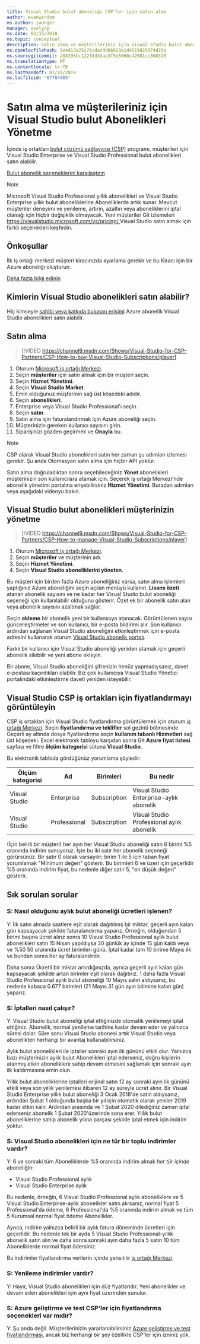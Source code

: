 ```yaml
---
title: Visual Studio bulut aboneliği CSP'ler için satın alma
author: evanwindom
ms.author: jaunger
manager: evelynp
ms.date: 03/15/2018
ms.topic: conceptual
description: Satın alma ve müşterileriniz için Visual Studio bulut abonelikleri yönetme konusunda daha fazla bilgi için bulut çözüm sağlayıcıları.
ms.openlocfilehash: 5eed13a25c76cdacdd86923a1d4519d29374d25e
ms.sourcegitcommit: 208395bc122f8d3dae3f5e5960c42981cc368310
ms.translationtype: MT
ms.contentlocale: tr-TR
ms.lasthandoff: 07/10/2019
ms.locfileid: "67784905"
---
```

# <a name="buy-and-manage-visual-studio-cloud-subscriptions-for-your-customers"></a>Satın alma ve müşterileriniz için Visual Studio bulut Abonelikleri Yönetme

İçinde iş ortakları [bulut çözümü sağlayıcısı (CSP)](https://partner.microsoft.com/cloud-solution-provider) programı, müşterileri için Visual Studio Enterprise ve Visual Studio Professional bulut abonelikleri satın alabilir.

[Bulut abonelik seçeneklerini karşılaştırın](https://visualstudio.microsoft.com/vs/pricing)

> [!NOTE]
> Microsoft Visual Studio Professional yıllık abonelikleri ve Visual Studio Enterprise yıllık bulut aboneliklerine Aboneliklerde artık sunar. Mevcut müşteriler deneyimi ve yenileme, artırın, azaltın veya aboneliklerini iptal olanağı için hiçbir değişiklik olmayacak. Yeni müşteriler Git izlemeleri [ https://visualstudio.microsoft.com/vs/pricing/ ](https://visualstudio.microsoft.com/vs/pricing/) Visual Studio satın almak için farklı seçenekleri keşfedin.

## <a name="prerequisites"></a>Önkoşullar

İlk iş ortağı merkezi müşteri kiracınızda ayarlama gerekir ve bu Kiracı için bir Azure aboneliği oluşturun.

[Daha fazla bilgi edinin](/azure/devops/organizations/billing/csp/set-up-csp-customer)

## <a name="who-can-buy-visual-studio-subscriptions"></a>Kimlerin Visual Studio abonelikleri satın alabilir?

Hiç kimseyle [sahibi veya katkıda bulunan erişimi](https://na01.safelinks.protection.outlook.com/?url=https%3A%2F%2Fdocs.microsoft.com%2Fen-us%2Fvsts%2Forganizations%2Fbilling%2Fadd-backup-billing-managers%3Fview%3Dvsts%2520%2520sa&data=02%7C01%7C%7Cb9e717e8abff47b0cd7e08d618edd860%7C72f988bf86f141af91ab2d7cd011db47%7C1%7C0%7C636723807145220358&sdata=aIaamEXHhx94KCYVY%2FFibqFzNBEqKPntpql867xAMgU%3D&reserved=0) Azure abonelik Visual Studio abonelikleri satın alabilir.

## <a name="how-to-buy"></a>Satın alma

> [!VIDEO https://channel9.msdn.com/Shows/Visual-Studio-for-CSP-Partners/CSP-How-to-buy-Visual-Studio-Subscriptions/player]

1. Oturum [Microsoft iş ortağı Merkezi](https://partnercenter.microsoft.com).
0. Seçin **müşteriler** için satın almak için bir müşteri seçin.
0. Seçin **Hizmet Yönetimi**.
0. Seçin **Visual Studio Market**.
0. Emin olduğunuz müşterinin sağ üst köşedeki adıdır.
0. Seçin **abonelikleri**.
0. Enterprise veya Visual Studio Professional'ı seçin.
0. Seçin **satın**.
0. Satın alma için faturalandırmak için Azure aboneliği seçin.
0. Müşterinizin gereken kullanıcı sayısını girin.
0. Siparişinizi gözden geçirmek ve **Onayla** bu.

>[!NOTE]
> CSP olarak Visual Studio abonelikleri satın her zaman şu adımları izlemesi gerekir. Şu anda Otomasyon satın alma için hiçbir API yoktur.

Satın alma doğruladıktan sonra seçebileceğiniz **Yönet** abonelikleri müşterinizin son kullanıcılara atamak için.  Seçerek iş ortağı Merkezi'nde abonelik yönetimi portalına erişebilirsiniz **Hizmet Yönetimi**.  Buradan adımları veya aşağıdaki videoyu bakın.

## <a name="how-to-manage-visual-studio-cloud-subscriptions-for-your-customer"></a>Visual Studio bulut abonelikleri müşterinizin yönetme

> [!VIDEO https://channel9.msdn.com/Shows/Visual-Studio-for-CSP-Partners/CSP-How-to-manage-Visual-Studio-Subscriptions/player]

1. Oturum [Microsoft iş ortağı Merkezi](https://partnercenter.microsoft.com).
0. Seçin **müşteriler** ve müşterinin adı.
0. Seçin **Hizmet Yönetimi**.
0. Seçin **Visual Studio aboneliklerini yöneten**.

Bu müşteri için birden fazla Azure aboneliğiniz varsa, satın alma işlemleri yaptığınız Azure aboneliğini seçin açılan menüyü kullanın.  **Lisans özeti** atanan abonelik sayısını ve ne kadar her Visual Studio bulut aboneliği seçeneği için kullanılabilir olduğunu gösterir.  Özet ek bir abonelik satın alan veya abonelik sayısını azaltmak sağlar.

Seçin **ekleme** bir abonelik yeni bir kullanıcıya atanacak.  Görüntülenen sayısı güncelleştirmeler ve son kullanıcı, bir e-posta bildirimi alır.
Son kullanıcı ardından sağlanan Visual Studio aboneliğini etkinleştirmek için e-posta adresini kullanarak oturum [Visual Studio abonelik portalı](https://my.visualstudio.com?wt.mc_id=o~msft~docs).

Farklı bir kullanıcı için Visual Studio aboneliği yeniden atamak için geçerli abonelik silebilir ve yeni abone ekleyin.

Bir abone, Visual Studio aboneliğini şifrenizin henüz yapmadıysanız, davet e-postası kaçırdıkları olabilir.  Biz çok kullanıcıya Visual Studio Yönetici portalındaki etkinleştirme daveti yeniden isteyebilir.

## <a name="view-visual-studio-pricing-for-csp-partners"></a>Visual Studio CSP iş ortakları için fiyatlandırmayı görüntüleyin

CSP iş ortakları için Visual Studio fiyatlandırma görüntülemek için oturum [iş ortağı Merkezi](https://partnercenter.microsoft.com).  Seçin **fiyatlandırma ve teklifler** sol gezinti bölmesinde  Geçerli ay altında dosya fiyatlandırma seçin **kullanım tabanlı Hizmetleri** sağ üst köşedeki. Excel elektronik tabloyu karşıdan sonra Git **Azure fiyat listesi** sayfası ve filtre **ölçüm kategorisi** sütuna **Visual Studio**.

Bu elektronik tabloda gördüğünüz yorumlama şöyledir:

| Ölçüm kategorisi    |   Ad                 |  Birimleri                                |           Bu nedir                          |
|-------------------|------------------------|---------------------------------------|-------------------------------------------------|
| Visual Studio     | Enterprise             |  Subscription                         | Visual Studio Enterprise-aylık abonelik   |
| Visual Studio     | Professional           |  Subscription                         | Visual Studio Professional aylık abonelik |

(İçin belirli bir müşteri) her ayın her Visual Studio aboneliği satın 6 birimi %5 oranında indirim sunuyoruz. İşte bu iki satır her abonelik seçeneği görürsünüz. Bir satır 0 olarak varsayılır; birim 1 ile 5 için taban fiyat yorumlamak "Minimum değeri" gösterir. Bu birimleri 6 ve üzeri için geçerlidir %5 oranında indirim fiyat, bu nedenle diğer satır 5, "en düşük değeri" gösterir.

## <a name="frequently-asked-questions"></a>Sık sorulan sorular

### <a name="q-how-are-monthly-cloud-subscription-charges-processed"></a>S: Nasıl olduğunu **aylık** bulut aboneliği ücretleri işlenen?

Y: İlk satın almada saatlere eşit olarak dağıtılmış bir miktar, geçerli ayın kalan gün kapsayacak şekilde faturalandırma yaparız. Örneğin, olduğundan 5 birimi başına ücret alırız sonra 10 Visual Studio Professional aylık bulut abonelikleri satın 15 Nisan yapıldıysa 30 günlük ay içinde 15 gün kaldı veya ve %50 50 oranında ücret birimleri günü.
İptal kadar tam 10 birime Mayıs ilk ve bundan sonra her ay faturalandırılır.

Daha sonra Ücretli bir miktar artırdığınızda, ayrıca geçerli ayın kalan gün kapsayacak şekilde artan birimler eşit olarak dağıtırız. 1 daha fazla Visual Studio Professional aylık bulut aboneliği 10 Mayıs satın aldıysanız, bu nedenle kabaca 0.677 birimleri (21 Mayıs 31 gün ayın bitimine kalan gün) yaparız.

### <a name="q-how-do-cancellations-work"></a>S: İptalleri nasıl çalışır?

Y: Visual Studio bulut aboneliği iptal ettiğinizde otomatik yenilemeyi iptal ettiğiniz. Abonelik, normal yenileme tarihine kadar devam eder ve yalnızca süresi dolar.
Süre sonu Visual Studio abonesi artık Visual Studio veya abonelikten herhangi bir avantaj kullanabilirsiniz.

Aylık bulut abonelikleri ile iptaller sonraki ayın ilk gününü etkili olur. Yalnızca bazı müşterinizin aylık bulut Abonelikleri iptal ederseniz, doğru kişilerin atanmış etkin aboneliklere sahip devam etmesini sağlamak için sonraki ayın ilk kaldırmasına emin olun.

Yıllık bulut aboneliklerine iptalleri orijinal satın 12 ay sonraki ayın ilk gününü etkili veya son yıllık yenilemesi itibaren 12 ay süreyle ücret alınır. Bir Visual Studio Enterprise yıllık bulut aboneliği 3 Ocak 2018'de satın aldıysanız, ardından Şubat 1 olduğunda başka bir yıl için otomatik olarak yeniler 2019 kadar etkin kalır. Ardından arasında ve 1 Şubat 2020 dilediğiniz zaman iptal ederseniz abonelik 1 Şubat 2020'üzerinde sona erer. Yıllık bulut aboneliklerine sahip abonelik yılına parçası şekilde iptal etmek için indirim yoktur.

### <a name="q-what-kind-of-volume-discounts-are-available-for-visual-studio-subscriptions"></a>S: Visual Studio abonelikleri için ne tür bir toplu indirimler vardır?

Y:  6 ve sonraki tüm Aboneliklerde %5 oranında indirim almak *her tür içinde* aboneliğin:

* Visual Studio Professional aylık
* Visual Studio Enterprise aylık

Bu nedenle, örneğin, 6 Visual Studio Professional aylık aboneliklere ve 5 Visual Studio Enterprise-aylık abonelikler satın alırsanız, normal fiyat 5 Professional'da ödeme, 6 Professional'da %5 oranında indirim almak ve tüm 5 Kurumsal normal fiyat ödeme Abonelikler.

Ayrıca, indirim yalnızca belirli bir aylık fatura döneminde ücretleri için geçerlidir. Bu nedenle tek bir ayda 5 Visual Studio Professional-yıllık abonelik satın alın ve daha sonra sonraki ayın daha fazla 5 satın 10 tüm Aboneliklerde normal fiyat ödersiniz.

Bu indirimler fiyatlandırma verilerin içinde yansıtılır [iş ortağı Merkezi](https://partnercenter.microsoft.com).

### <a name="q-are-there-renewal-discounts"></a>S: Yenileme indirimler vardır?

Y:  Hayır, Visual Studio abonelikleri için düz fiyatlarıdır. Yeni abonelikler ve devam eden abonelikleri için aynı fiyat üzerinden sunulur.

### <a name="q-are-there-azure-devtest-pricing-options-for-csps"></a>S: Azure geliştirme ve test CSP'ler için fiyatlandırma seçenekleri var mıdır?

Y: Şu anda değil. Müşterilerinizin yararlanabilirsiniz [Azure geliştirme ve test fiyatlandırması](https://aka.ms/azuredevtestpricing), ancak biz herhangi bir şey özellikle CSP'ler için izniniz yok.
